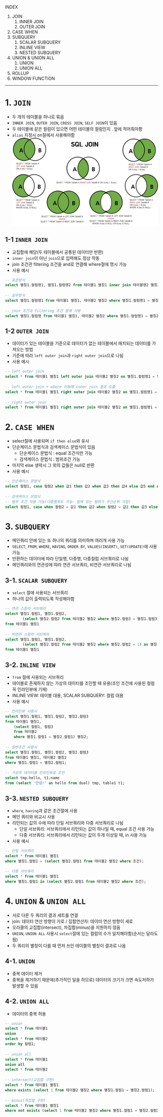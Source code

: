 INDEX
1. JOIN
    1. INNER JOIN
    2. OUTER JOIN 
2. CASE WHEN
3. SUBQUERY
    1. SCALAR SUBQUERY
    2. INLINE VIEW
    3. NESTED SUBQUERY
4. UNION & UNION ALL
    1. UNION 
    2. UNION ALL 
5. ROLLUP
6. WINDOW FUNCTION
---

# 1. `JOIN`
- 두 개의 테이블을 하나로 묶음 
- `INNER JOIN`, `OUTER JOIN`, `CROSS JOIN`, `SELF JOIN`이 있음 
- 두 테이블에 같은 컬럼이 있으면 어떤 테이블의 컬럼인지 `.`앞에 적어줘야함
- `alias` 지정시 on절에서 사용해야함  
![sql join](./../assets/sqljoin.jpeg)

## 1-1 `INNER JOIN`
- 교집합에 해당(두 테이블에서 공통된 데이터만 반환)
- `inner join`이 아닌 `join`으로 입력해도 정상 작동 
- join 조건관 filtering 조건을 and로 연결해 where절에 명시 가능 
- 사용 예시 
```sql
-- 표준방식 
select 별칭1.컬럼명1, 별칭1.컬럼명2 from 테이블1 별칭1 inner join 테이블명2 별칭2 on 별칭1.컬럼명1 = 별칭2.컬럼명2;

-- 실무방식
select 별칭1.컬럼명1 from 테이블1 별칭1, 테이블2 별칭2 where 별칭1.컬럼명1 = 별칭2.컬럼명1;

-- join 조건과 filtering 조건 함께 사용 
select 별칭1.컬럼명 from 테이블1 별칭1, 테이블2 별칭2 where 별칭1.컬럼명1 = 별칭2.컬럼명1 and 조건 
```

## 1-2 `OUTER JOIN`
- 데이터가 있는 테이블을 기준으로 데이터가 없는 테이블에서 매치되는 데이터를 가져오는 방법
- 기준에 따라 `left outer join`과 `right outer join`으로 나뉨
- 사용 예시 
```sql
-- left outer join
select * from 테이블1 별칭1 left outer join 테이블2 별칭2 on 별칭1.컬럼명1 = 별칭2.컬럼명2;

-- left outer join + where 이용해 inner join 결과 도출 
select * from 테이블1 별칭1 right outer join 테이블2 별칭2 on 별칭1.컬럼명1 = 별칭2.컬럼명1 where 별칭2.컬럼명1 is not null;

-- right outer join
select * from 테이블1 별칭1 right outer join 테이블2 별칭2 on 별칭1.컬럼명1 = 별칭2.컬럼명1;
```

# 2. `CASE WHEN`
- select절에 사용되며 `if then else`와 유사
- 단순케이스 문법식과 검색케이스 문법식이 있음 
    - 단순케이스 문법식 : equal 조건식만 가능 
    - 검색케이스 문법식 : 범위조건 가능 
- 마지막 else 생략시 그 외의 값들은 null로 반환 
- 사용 예시 
```sql 
-- 단순케이스 문법식 
select 컬럼1, case 컬럼2 when 값1 then 값2 when 값3 then 값4 else 값5 end as 별칭 from 테이블명;

-- 검색케이스 문법식 
-- 범위 조건 적용 가능(다중범위도 가능: 앞에 있는 범위가 우선순위 가짐) 
select 컬럼1, case when 컬럼2 = 값1 then 값2 when 컬럼2 = 값2 then 값3 else 값4 end as 별칭 from 테이블1;
```

# 3. `SUBQUERY`
- 메인쿼리 안에 있는 또 하나의 쿼리를 의미하며 여러개 사용 가능 
- `SELECT`, `FROM`, `WHERE`, `HAVING`, `ORDER BY`, `VALUES(INSERT)`, `SET(UPDATE)`에 사용 가능 
- 반환하는 데이터에 따라 단일행, 다중행, 다중컬럼 서브쿼리로 나뉨
- 메인쿼리와의 연관성에 따라 연관 서브쿼리, 비연관 서브쿼리로 나뉨

## 3-1. `SCALAR SUBQUERY`
- `select` 절에 사용되는 서브쿼리 
- 하나의 값이 출력되도록 작성해야함 
```sql
-- 연관 스칼라 서브쿼리
select 별칭1.컬럼1, 별칭1.컬럼2,
        (select 별칭2.컬럼2 from 테이블2 별칭2 where 별칭2.컬럼3 = 별칭1.컬럼3) as 별칭
from 테이블1 별칭1

-- 비연관 스칼라 서브쿼리
select 별칭1.컬럼1, 별칭1.컬럼2,
        (select 별칭2.컬럼2 from 테이블2 별칭2 where 별칭2.컬럼2 = 1) as 별칭
from 테이블1 별칭1
```

## 3-2. `INLINE VIEW`
- `from` 절에 사용되는 서브쿼리
- 테이블로 존재하지 않는 가상의 데이터를 조인할 때 유용(조인 조건에 사용된 컬럼 꼭 인라인뷰에 기재)
- INLINE VIEW: 테이블 대용, SCALAR SUBQUERY: 컬럼 대용
- 사용 예시
```sql
-- 인라인뷰 사용시
select 별칭1.컬럼1, 별칭1.컬럼2, 별칭2.컬럼3
from 테이블1 별칭1, 
    (select 컬럼1, 컬럼3
    from 테이블2
    where 별칭1.컬럼1 = 별칭2.컬럼1) 별칭2;

-- 일반조건 사용시
select 별칭1.컬럼1, 별칭1.컬럼2, 별칭2.컬럼3
from 테이블1 별칭1, 테이블2 별칭2
where 별칭1.컬럼1 = 별칭2.컬럼1;

-- 가상의 데이터를 인라인뷰로 조인 
select tmp.hello, t1.name
from (select '안녕!' as hello from dual) tmp, table1 t1;
```

## 3-3. `NESTED SUBQUERY`
- `where`, `having`과 같은 조건절에 사용 
- 메인 쿼리와 비교시 사용 
- 리턴되는 값의 수에 따라 단일 서브쿼리와 다중 서브쿼리로 나뉨
    - 단일 서브쿼리: 서브쿼리에서 리턴되는 값이 하나일 때, equal 조건 사용 가능
    - 다중 서브쿼리: 서브쿼리에서 리턴되는 값이 두개 이상일 때, in 사용 가능
- 사용 예시 
```sql
-- 단일 서브쿼리
select * from 테이블1 별칭1
where 별칭1.컬럼1 = (select 별칭2.컬럼1 from 테이블2 별칭2 where 조건);

-- 다중 서브쿼리
select * from 테이블1 별칭1
where 별칭1.컬럼1 in (select 별칭2.컬럼1 from 테이블2 별칭2 where 조건);
```

# 4. `UNION` & `UNION ALL`
- 서로 다른 두 쿼리의 결과 세트를 연결 
- join: 데이터 연산 방향이 가로 / 집합연산자: 데이터 연산 방향이 세로
- 오라클의 교집합(intersect), 차집합(minus)을 지원하지 않음 
- `UNION`, `UNION ALL` 사용시 `select`절에 있는 컬럼의 수가 일치해야함(순서는 달라도 됨)
- 두 쿼리의 별칭이 다를 때 먼저 쓰인 테이블의 별칭이 결과로 나옴

## 4-1. `UNION`
- 중복 데이터 제거 
- 중복을 제거하기 때문에(추가적인 일을 하므로) 데이터의 크기가 크면 속도저하가 발생할 수 있음 

## 4-2. `UNION ALL`
- 데이터의 중복 허용

```sql
-- union 
select * from 테이블1
union 
select * from 테이블2
order by 컬럼1;

-- union all
select * from 테이블1
union all 
select * from 테이블2

-- intersect(교집합 구현)
select * from 테이블1 별칭1
where exists (select 1 from 테이블2 별칭2 where 별칭1.컬럼1 = 별칭2.컬럼1);

-- minus(차집합 구현)
select * from 테이블1 별칭1
where not exists (select 1 from 테이블2 별칭2 where 별칭1.컬럼1 = 별칭2.컬럼1);
```